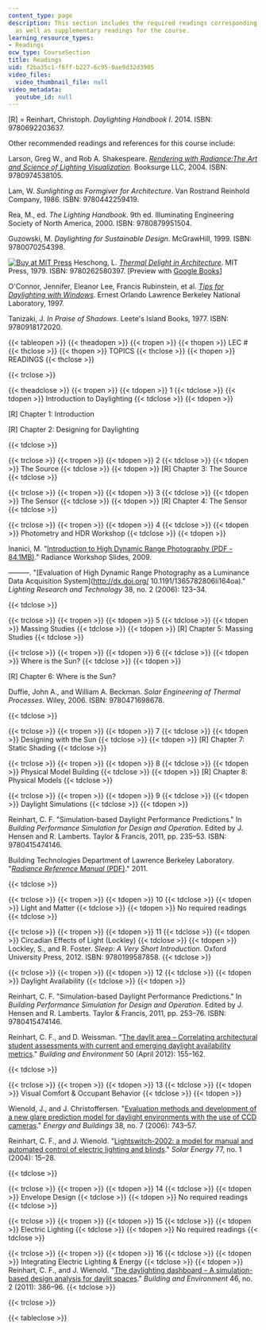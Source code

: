 ```yaml
---
content_type: page
description: This section includes the required readings corresponding to each lecture,
  as well as supplementary readings for the course.
learning_resource_types:
- Readings
ocw_type: CourseSection
title: Readings
uid: f2ba35c1-f6ff-b227-6c95-0ae9d32d3905
video_files:
  video_thumbnail_file: null
video_metadata:
  youtube_id: null
---
```


\[R\] = Reinhart, Christoph. _Daylighting Handbook I_. 2014. ISBN: 9780692203637.

Other recommended readings and references for this course include:

Larson, Greg W., and Rob A. Shakespeare. [_Rendering with Radiance:The Art and Science of Lighting Visualization_](http://radsite.lbl.gov/radiance/book/index.html). Booksurge LLC, 2004. ISBN: 9780974538105.

Lam, W. _Sunlighting as Formgiver for Architecture_. Van Rostrand Reinhold Company, 1986. ISBN: 9780442259419.

Rea, M., ed. _The Lighting Handbook_. 9th ed. Illuminating Engineering Society of North America, 2000. ISBN: 9780879951504.

Guzowski, M. _Daylighting for Sustainable Design_. McGrawHill, 1999. ISBN: 9780070254398.

[![Buy at MIT Press](/images/mp_logo.gif)](https://mitpress.mit.edu/9780262580397) Heschong, L. [_Thermal Delight in Architecture_](https://mitpress.mit.edu/9780262580397). MIT Press, 1979. ISBN: 9780262580397. \[Preview with [Google Books](http://books.google.com/books?id=2m7E3E-G-VwC&printsec=frontcover)\]

O'Connor, Jennifer, Eleanor Lee, Francis Rubinstein, et al. [_Tips for Daylighting with Windows_](https://facades.lbl.gov/sites/default/files/tips-for-daylighting-1997.pdf). Ernest Orlando Lawrence Berkeley National Laboratory, 1997.

Tanizaki, J. _In Praise of Shadows_. Leete's Island Books, 1977. ISBN: 9780918172020.

{{< tableopen >}}
{{< theadopen >}}
{{< tropen >}}
{{< thopen >}}
LEC #
{{< thclose >}}
{{< thopen >}}
TOPICS
{{< thclose >}}
{{< thopen >}}
READINGS
{{< thclose >}}

{{< trclose >}}

{{< theadclose >}}
{{< tropen >}}
{{< tdopen >}}
1
{{< tdclose >}}
{{< tdopen >}}
Introduction to Daylighting
{{< tdclose >}}
{{< tdopen >}}


\[R\] Chapter 1: Introduction

\[R\] Chapter 2: Designing for Daylighting


{{< tdclose >}}

{{< trclose >}}
{{< tropen >}}
{{< tdopen >}}
2
{{< tdclose >}}
{{< tdopen >}}
The Source
{{< tdclose >}}
{{< tdopen >}}
\[R\] Chapter 3: The Source
{{< tdclose >}}

{{< trclose >}}
{{< tropen >}}
{{< tdopen >}}
3
{{< tdclose >}}
{{< tdopen >}}
The Sensor
{{< tdclose >}}
{{< tdopen >}}
\[R\] Chapter 4: The Sensor
{{< tdclose >}}

{{< trclose >}}
{{< tropen >}}
{{< tdopen >}}
4
{{< tdclose >}}
{{< tdopen >}}
Photometry and HDR Workshop
{{< tdclose >}}
{{< tdopen >}}


Inanici, M. "[Introduction to High Dynamic Range Photography (PDF - 84.1MB)](http://www.radiance-online.org/community/workshops/2009-boston-ma/Presentations/inanici_HDR-2009.pdf)." Radiance Workshop Slides, 2009.

———. "[Evaluation of High Dynamic Range Photography as a Luminance Data Acquisition System](http://dx.doi.org/ 10.1191/1365782806li164oa)." _Lighting Research and Technology_ 38, no. 2 (2006): 123–34.


{{< tdclose >}}

{{< trclose >}}
{{< tropen >}}
{{< tdopen >}}
5
{{< tdclose >}}
{{< tdopen >}}
Massing Studies
{{< tdclose >}}
{{< tdopen >}}
\[R\] Chapter 5: Massing Studies
{{< tdclose >}}

{{< trclose >}}
{{< tropen >}}
{{< tdopen >}}
6
{{< tdclose >}}
{{< tdopen >}}
Where is the Sun?
{{< tdclose >}}
{{< tdopen >}}


\[R\] Chapter 6: Where is the Sun?

Duffie, John A., and William A. Beckman. _Solar Engineering of Thermal Processes_. Wiley, 2006. ISBN: 9780471698678.


{{< tdclose >}}

{{< trclose >}}
{{< tropen >}}
{{< tdopen >}}
7
{{< tdclose >}}
{{< tdopen >}}
Designing with the Sun
{{< tdclose >}}
{{< tdopen >}}
\[R\] Chapter 7: Static Shading
{{< tdclose >}}

{{< trclose >}}
{{< tropen >}}
{{< tdopen >}}
8
{{< tdclose >}}
{{< tdopen >}}
Physical Model Building
{{< tdclose >}}
{{< tdopen >}}
\[R\] Chapter 8: Physical Models
{{< tdclose >}}

{{< trclose >}}
{{< tropen >}}
{{< tdopen >}}
9
{{< tdclose >}}
{{< tdopen >}}
Daylight Simulations
{{< tdclose >}}
{{< tdopen >}}


Reinhart, C. F. "Simulation-based Daylight Performance Predictions." In _Building Performance Simulation for Design and Operation_. Edited by J. Hensen and R. Lamberts. Taylor & Francis, 2011, pp. 235–53. ISBN: 9780415474146.

Building Technologies Department of Lawrence Berkeley Laboratory. "[_Radiance Reference Manual_ (PDF)](http://radsite.lbl.gov/radiance/refer/refman.pdf)." 2011.


{{< tdclose >}}

{{< trclose >}}
{{< tropen >}}
{{< tdopen >}}
10
{{< tdclose >}}
{{< tdopen >}}
Light and Matter
{{< tdclose >}}
{{< tdopen >}}
No required readings
{{< tdclose >}}

{{< trclose >}}
{{< tropen >}}
{{< tdopen >}}
11
{{< tdclose >}}
{{< tdopen >}}
Circadian Effects of Light (Lockley)
{{< tdclose >}}
{{< tdopen >}}
Lockley, S., and R. Foster. _Sleep: A Very Short Introduction_. Oxford University Press, 2012. ISBN: 9780199587858.
{{< tdclose >}}

{{< trclose >}}
{{< tropen >}}
{{< tdopen >}}
12
{{< tdclose >}}
{{< tdopen >}}
Daylight Availability
{{< tdclose >}}
{{< tdopen >}}


Reinhart, C. F. "Simulation-based Daylight Performance Predictions." In _Building Performance Simulation for Design and Operation_. Edited by J. Hensen and R. Lamberts. Taylor & Francis, 2011, pp. 253–76. ISBN: 9780415474146.

Reinhart, C. F., and D. Weissman. "[The daylit area – Correlating architectural student assessments with current and emerging daylight availability metrics](http://dx.doi.org/doi:10.1016/j.buildenv.2011.10.024)." _Building and Environment_ 50 (April 2012): 155–162.


{{< tdclose >}}

{{< trclose >}}
{{< tropen >}}
{{< tdopen >}}
13
{{< tdclose >}}
{{< tdopen >}}
Visual Comfort & Occupant Behavior
{{< tdclose >}}
{{< tdopen >}}


Wienold, J., and J. Christoffersen. "[Evaluation methods and development of a new glare prediction model for daylight environments with the use of CCD cameras](http://dx.doi.org/10.1016/j.enbuild.2006.03.017)." _Energy and Buildings_ 38, no. 7 (2006): 743–57.

Reinhart, C. F., and J. Wienold. "[Lightswitch-2002: a model for manual and automated control of electric lighting and blinds](http://dx.doi.org/10.1016/j.solener.2004.04.003)." _Solar Energy_ 77, no. 1 (2004): 15–28.


{{< tdclose >}}

{{< trclose >}}
{{< tropen >}}
{{< tdopen >}}
14
{{< tdclose >}}
{{< tdopen >}}
Envelope Design
{{< tdclose >}}
{{< tdopen >}}
No required readings
{{< tdclose >}}

{{< trclose >}}
{{< tropen >}}
{{< tdopen >}}
15
{{< tdclose >}}
{{< tdopen >}}
Electric Lighting
{{< tdclose >}}
{{< tdopen >}}
No required readings
{{< tdclose >}}

{{< trclose >}}
{{< tropen >}}
{{< tdopen >}}
16
{{< tdclose >}}
{{< tdopen >}}
Integrating Electric Lighting & Energy
{{< tdclose >}}
{{< tdopen >}}
Reinhart, C. F., and J. Wienold. "[The daylighting dashboard – A simulation-based design analysis for daylit spaces](http://dx.doi.org/10.1016/j.buildenv.2010.08.001)." _Building and Environment_ 46, no. 2 (2011): 386–96.
{{< tdclose >}}

{{< trclose >}}

{{< tableclose >}}